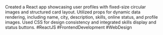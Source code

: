 Created a React app showcasing user profiles with fixed-size circular images and structured card layout. Utilized props for dynamic data rendering, including name, city, description, skills, online status, and profile images. Used CSS for design consistency and integrated skills display and status buttons. #ReactJS #FrontendDevelopment #WebDesign
